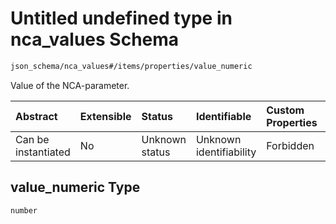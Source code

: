 # Untitled undefined type in nca\_values Schema

```txt
json_schema/nca_values#/items/properties/value_numeric
```

Value of the NCA-parameter.

| Abstract            | Extensible | Status         | Identifiable            | Custom Properties | Additional Properties | Access Restrictions | Defined In                                                                        |
| :------------------ | :--------- | :------------- | :---------------------- | :---------------- | :-------------------- | :------------------ | :-------------------------------------------------------------------------------- |
| Can be instantiated | No         | Unknown status | Unknown identifiability | Forbidden         | Allowed               | none                | [nca\_values.schema.json\*](../out/nca_values.schema.json "open original schema") |

## value\_numeric Type

`number`
